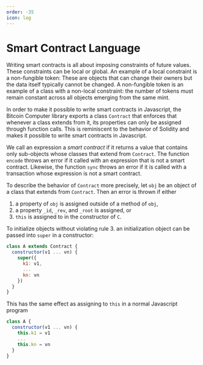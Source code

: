 ```yaml
---
order: -35
icon: log
---
```


# Smart Contract Language

Writing smart contracts is all about imposing constraints of future values. These constraints can be local or global. An example of a local constraint is a non-fungible token: These are objects that can change their owners but the data itself typically cannot be changed. A non-fungible token is an example of a class with a non-local constraint: the number of tokens must remain constant across all objects emerging from the same mint.

In order to make it possible to write smart contracts in Javascript, the Bitcoin Computer library exports a class `Contract` that enforces that whenever a class extends from it, its properties can only be assigned through function calls. This is reminiscent to the behavior of Solidity and makes it possible to write smart contracts in Javascript.

We call an expression a _smart contract_ if it returns a value that contains only sub-objects whose classes that extend from `Contract`. The function `encode` throws an error if it called with an expression that is not a smart contract. Likewise, the function `sync` throws an error if it is called with a transaction whose expression is not a smart contract.

To describe the behavior of `Contract` more precisely, let `obj` be an object of a class that extends from `Contract`. Then an error is thrown if either

1. a property of `obj` is assigned outside of a method of `obj`,
2. a property `_id`, `_rev`, and `_root` is assigned, or
3. `this` is assigned to in the constructor of `C`.

To initialize objects without violating rule 3. an initialization object can be passed into `super` in a constructor:

```js
class A extends Contract {
  constructor(v1 ... vn) {
    super({
      k1: v1,
      ...
      kn: vn
    })
  }
}
```

This has the same effect as assigning to `this` in a normal Javascript program

```js
class A {
  constructor(v1 ... vn) {
    this.k1 = v1
    ...
    this.kn = vn
  }
}
```
